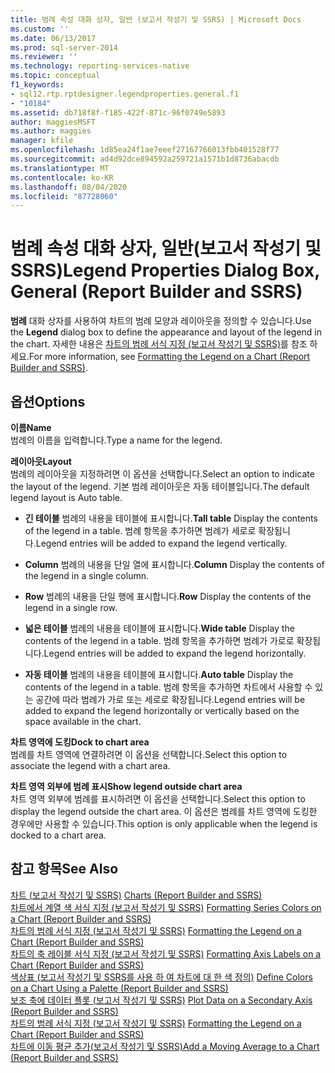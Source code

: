 ```yaml
---
title: 범례 속성 대화 상자, 일반 (보고서 작성기 및 SSRS) | Microsoft Docs
ms.custom: ''
ms.date: 06/13/2017
ms.prod: sql-server-2014
ms.reviewer: ''
ms.technology: reporting-services-native
ms.topic: conceptual
f1_keywords:
- sql12.rtp.rptdesigner.legendproperties.general.f1
- "10184"
ms.assetid: db718f8f-f185-422f-871c-96f0749e5893
author: maggiesMSFT
ms.author: maggies
manager: kfile
ms.openlocfilehash: 1d85ea24f1ae7eeef27167766013fbb401528f77
ms.sourcegitcommit: ad4d92dce894592a259721a1571b1d8736abacdb
ms.translationtype: MT
ms.contentlocale: ko-KR
ms.lasthandoff: 08/04/2020
ms.locfileid: "87728060"
---
```

# <a name="legend-properties-dialog-box-general-report-builder-and-ssrs"></a><span data-ttu-id="cf8f4-102">범례 속성 대화 상자, 일반(보고서 작성기 및 SSRS)</span><span class="sxs-lookup"><span data-stu-id="cf8f4-102">Legend Properties Dialog Box, General (Report Builder and SSRS)</span></span>
  <span data-ttu-id="cf8f4-103">**범례** 대화 상자를 사용하여 차트의 범례 모양과 레이아웃을 정의할 수 있습니다.</span><span class="sxs-lookup"><span data-stu-id="cf8f4-103">Use the **Legend** dialog box to define the appearance and layout of the legend in the chart.</span></span> <span data-ttu-id="cf8f4-104">자세한 내용은 [차트의 범례 서식 지정 &#40;보고서 작성기 및 SSRS&#41;](report-design/chart-legend-formatting-report-builder.md)를 참조 하세요.</span><span class="sxs-lookup"><span data-stu-id="cf8f4-104">For more information, see [Formatting the Legend on a Chart &#40;Report Builder and SSRS&#41;](report-design/chart-legend-formatting-report-builder.md).</span></span>  
  
## <a name="options"></a><span data-ttu-id="cf8f4-105">옵션</span><span class="sxs-lookup"><span data-stu-id="cf8f4-105">Options</span></span>  
 <span data-ttu-id="cf8f4-106">**이름**</span><span class="sxs-lookup"><span data-stu-id="cf8f4-106">**Name**</span></span>  
 <span data-ttu-id="cf8f4-107">범례의 이름을 입력합니다.</span><span class="sxs-lookup"><span data-stu-id="cf8f4-107">Type a name for the legend.</span></span>  
  
 <span data-ttu-id="cf8f4-108">**레이아웃**</span><span class="sxs-lookup"><span data-stu-id="cf8f4-108">**Layout**</span></span>  
 <span data-ttu-id="cf8f4-109">범례의 레이아웃을 지정하려면 이 옵션을 선택합니다.</span><span class="sxs-lookup"><span data-stu-id="cf8f4-109">Select an option to indicate the layout of the legend.</span></span> <span data-ttu-id="cf8f4-110">기본 범례 레이아웃은 자동 테이블입니다.</span><span class="sxs-lookup"><span data-stu-id="cf8f4-110">The default legend layout is Auto table.</span></span>  
  
-   <span data-ttu-id="cf8f4-111">**긴 테이블** 범례의 내용을 테이블에 표시합니다.</span><span class="sxs-lookup"><span data-stu-id="cf8f4-111">**Tall table** Display the contents of the legend in a table.</span></span> <span data-ttu-id="cf8f4-112">범례 항목을 추가하면 범례가 세로로 확장됩니다.</span><span class="sxs-lookup"><span data-stu-id="cf8f4-112">Legend entries will be added to expand the legend vertically.</span></span>  
  
-   <span data-ttu-id="cf8f4-113">**Column** 범례의 내용을 단일 열에 표시합니다.</span><span class="sxs-lookup"><span data-stu-id="cf8f4-113">**Column** Display the contents of the legend in a single column.</span></span>  
  
-   <span data-ttu-id="cf8f4-114">**Row** 범례의 내용을 단일 행에 표시합니다.</span><span class="sxs-lookup"><span data-stu-id="cf8f4-114">**Row** Display the contents of the legend in a single row.</span></span>  
  
-   <span data-ttu-id="cf8f4-115">**넓은 테이블** 범례의 내용을 테이블에 표시합니다.</span><span class="sxs-lookup"><span data-stu-id="cf8f4-115">**Wide table** Display the contents of the legend in a table.</span></span> <span data-ttu-id="cf8f4-116">범례 항목을 추가하면 범례가 가로로 확장됩니다.</span><span class="sxs-lookup"><span data-stu-id="cf8f4-116">Legend entries will be added to expand the legend horizontally.</span></span>  
  
-   <span data-ttu-id="cf8f4-117">**자동 테이블** 범례의 내용을 테이블에 표시합니다.</span><span class="sxs-lookup"><span data-stu-id="cf8f4-117">**Auto table** Display the contents of the legend in a table.</span></span> <span data-ttu-id="cf8f4-118">범례 항목을 추가하면 차트에서 사용할 수 있는 공간에 따라 범례가 가로 또는 세로로 확장됩니다.</span><span class="sxs-lookup"><span data-stu-id="cf8f4-118">Legend entries will be added to expand the legend horizontally or vertically based on the space available in the chart.</span></span>  
  
 <span data-ttu-id="cf8f4-119">**차트 영역에 도킹**</span><span class="sxs-lookup"><span data-stu-id="cf8f4-119">**Dock to chart area**</span></span>  
 <span data-ttu-id="cf8f4-120">범례를 차트 영역에 연결하려면 이 옵션을 선택합니다.</span><span class="sxs-lookup"><span data-stu-id="cf8f4-120">Select this option to associate the legend with a chart area.</span></span>  
  
 <span data-ttu-id="cf8f4-121">**차트 영역 외부에 범례 표시**</span><span class="sxs-lookup"><span data-stu-id="cf8f4-121">**Show legend outside chart area**</span></span>  
 <span data-ttu-id="cf8f4-122">차트 영역 외부에 범례를 표시하려면 이 옵션을 선택합니다.</span><span class="sxs-lookup"><span data-stu-id="cf8f4-122">Select this option to display the legend outside the chart area.</span></span> <span data-ttu-id="cf8f4-123">이 옵션은 범례를 차트 영역에 도킹한 경우에만 사용할 수 있습니다.</span><span class="sxs-lookup"><span data-stu-id="cf8f4-123">This option is only applicable when the legend is docked to a chart area.</span></span>  
  
## <a name="see-also"></a><span data-ttu-id="cf8f4-124">참고 항목</span><span class="sxs-lookup"><span data-stu-id="cf8f4-124">See Also</span></span>  
 <span data-ttu-id="cf8f4-125">[차트 &#40;보고서 작성기 및 SSRS&#41;](report-design/charts-report-builder-and-ssrs.md) </span><span class="sxs-lookup"><span data-stu-id="cf8f4-125">[Charts &#40;Report Builder and SSRS&#41;](report-design/charts-report-builder-and-ssrs.md) </span></span>  
 <span data-ttu-id="cf8f4-126">[차트에서 계열 색 서식 지정 &#40;보고서 작성기 및 SSRS&#41;](report-design/formatting-series-colors-on-a-chart-report-builder-and-ssrs.md) </span><span class="sxs-lookup"><span data-stu-id="cf8f4-126">[Formatting Series Colors on a Chart &#40;Report Builder and SSRS&#41;](report-design/formatting-series-colors-on-a-chart-report-builder-and-ssrs.md) </span></span>  
 <span data-ttu-id="cf8f4-127">[차트의 범례 서식 지정 &#40;보고서 작성기 및 SSRS&#41;](report-design/chart-legend-formatting-report-builder.md) </span><span class="sxs-lookup"><span data-stu-id="cf8f4-127">[Formatting the Legend on a Chart &#40;Report Builder and SSRS&#41;](report-design/chart-legend-formatting-report-builder.md) </span></span>  
 <span data-ttu-id="cf8f4-128">[차트의 축 레이블 서식 지정 &#40;보고서 작성기 및 SSRS&#41;](report-design/formatting-axis-labels-on-a-chart-report-builder-and-ssrs.md) </span><span class="sxs-lookup"><span data-stu-id="cf8f4-128">[Formatting Axis Labels on a Chart &#40;Report Builder and SSRS&#41;](report-design/formatting-axis-labels-on-a-chart-report-builder-and-ssrs.md) </span></span>  
 <span data-ttu-id="cf8f4-129">[색상표 &#40;보고서 작성기 및 SSRS를 사용 하 여 차트에 대 한 색 정의&#41;](report-design/define-colors-on-a-chart-using-a-palette-report-builder-and-ssrs.md) </span><span class="sxs-lookup"><span data-stu-id="cf8f4-129">[Define Colors on a Chart Using a Palette &#40;Report Builder and SSRS&#41;](report-design/define-colors-on-a-chart-using-a-palette-report-builder-and-ssrs.md) </span></span>  
 <span data-ttu-id="cf8f4-130">[보조 축에 데이터 플롯 &#40;보고서 작성기 및 SSRS&#41;](report-design/plot-data-on-a-secondary-axis-report-builder-and-ssrs.md) </span><span class="sxs-lookup"><span data-stu-id="cf8f4-130">[Plot Data on a Secondary Axis &#40;Report Builder and SSRS&#41;](report-design/plot-data-on-a-secondary-axis-report-builder-and-ssrs.md) </span></span>  
 <span data-ttu-id="cf8f4-131">[차트의 범례 서식 지정 &#40;보고서 작성기 및 SSRS&#41;](report-design/chart-legend-formatting-report-builder.md) </span><span class="sxs-lookup"><span data-stu-id="cf8f4-131">[Formatting the Legend on a Chart &#40;Report Builder and SSRS&#41;](report-design/chart-legend-formatting-report-builder.md) </span></span>  
 [<span data-ttu-id="cf8f4-132">차트에 이동 평균 추가&#40;보고서 작성기 및 SSRS&#41;</span><span class="sxs-lookup"><span data-stu-id="cf8f4-132">Add a Moving Average to a Chart &#40;Report Builder and SSRS&#41;</span></span>](report-design/add-a-moving-average-to-a-chart-report-builder-and-ssrs.md)  
  
  
